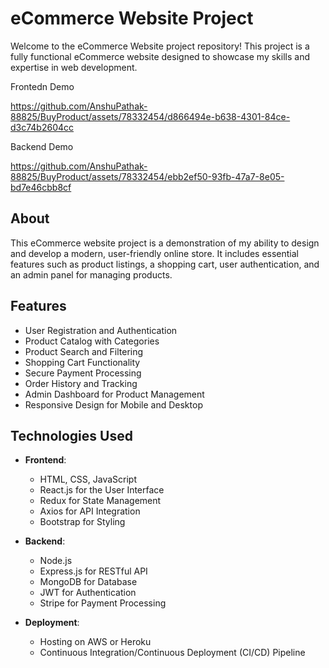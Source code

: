 # eCommerce Website Project
Welcome to the eCommerce Website project repository! This project is a fully functional eCommerce website designed to showcase my skills and expertise in web development.

Frontedn Demo

https://github.com/AnshuPathak-88825/BuyProduct/assets/78332454/d866494e-b638-4301-84ce-d3c74b2604cc


Backend Demo

https://github.com/AnshuPathak-88825/BuyProduct/assets/78332454/ebb2ef50-93fb-47a7-8e05-bd7e46cbb8cf




## About

This eCommerce website project is a demonstration of my ability to design and develop a modern, user-friendly online store. It includes essential features such as product listings, a shopping cart, user authentication, and an admin panel for managing products.

## Features

- User Registration and Authentication
- Product Catalog with Categories
- Product Search and Filtering
- Shopping Cart Functionality
- Secure Payment Processing
- Order History and Tracking
- Admin Dashboard for Product Management
- Responsive Design for Mobile and Desktop

## Technologies Used

- **Frontend**:
  - HTML, CSS, JavaScript
  - React.js for the User Interface
  - Redux for State Management
  - Axios for API Integration
  - Bootstrap for Styling

- **Backend**:
  - Node.js
  - Express.js for RESTful API
  - MongoDB for Database
  - JWT for Authentication
  - Stripe for Payment Processing

- **Deployment**:
  - Hosting on AWS or Heroku
  - Continuous Integration/Continuous Deployment (CI/CD) Pipeline



